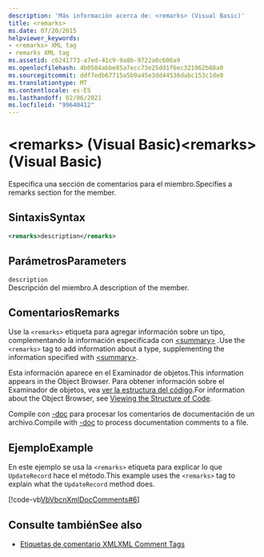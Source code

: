 ```yaml
---
description: 'Más información acerca de: <remarks> (Visual Basic)'
title: <remarks>
ms.date: 07/20/2015
helpviewer_keywords:
- <remarks> XML tag
- remarks XML tag
ms.assetid: c6241773-a7ed-41c9-9a8b-9722a0c606a9
ms.openlocfilehash: 4b0584abbe85a7ecc73e25dd1f6ec321962b88a0
ms.sourcegitcommit: ddf7edb67715a5b9a45e3dd44536dabc153c1de0
ms.translationtype: MT
ms.contentlocale: es-ES
ms.lasthandoff: 02/06/2021
ms.locfileid: "99640412"
---
```

# <a name="remarks-visual-basic"></a><span data-ttu-id="fa5de-103">\<remarks> (Visual Basic)</span><span class="sxs-lookup"><span data-stu-id="fa5de-103">\<remarks> (Visual Basic)</span></span>

<span data-ttu-id="fa5de-104">Especifica una sección de comentarios para el miembro.</span><span class="sxs-lookup"><span data-stu-id="fa5de-104">Specifies a remarks section for the member.</span></span>  
  
## <a name="syntax"></a><span data-ttu-id="fa5de-105">Sintaxis</span><span class="sxs-lookup"><span data-stu-id="fa5de-105">Syntax</span></span>  
  
```xml  
<remarks>description</remarks>  
```  
  
## <a name="parameters"></a><span data-ttu-id="fa5de-106">Parámetros</span><span class="sxs-lookup"><span data-stu-id="fa5de-106">Parameters</span></span>  

 `description`  
 <span data-ttu-id="fa5de-107">Descripción del miembro.</span><span class="sxs-lookup"><span data-stu-id="fa5de-107">A description of the member.</span></span>  
  
## <a name="remarks"></a><span data-ttu-id="fa5de-108">Comentarios</span><span class="sxs-lookup"><span data-stu-id="fa5de-108">Remarks</span></span>  

 <span data-ttu-id="fa5de-109">Use la `<remarks>` etiqueta para agregar información sobre un tipo, complementando la información especificada con [\<summary>](summary.md) .</span><span class="sxs-lookup"><span data-stu-id="fa5de-109">Use the `<remarks>` tag to add information about a type, supplementing the information specified with [\<summary>](summary.md).</span></span>  
  
 <span data-ttu-id="fa5de-110">Esta información aparece en el Examinador de objetos.</span><span class="sxs-lookup"><span data-stu-id="fa5de-110">This information appears in the Object Browser.</span></span> <span data-ttu-id="fa5de-111">Para obtener información sobre el Examinador de objetos, vea [ver la estructura del código](/visualstudio/ide/viewing-the-structure-of-code).</span><span class="sxs-lookup"><span data-stu-id="fa5de-111">For information about the Object Browser, see [Viewing the Structure of Code](/visualstudio/ide/viewing-the-structure-of-code).</span></span>  
  
 <span data-ttu-id="fa5de-112">Compile con [-doc](../../reference/command-line-compiler/doc.md) para procesar los comentarios de documentación de un archivo.</span><span class="sxs-lookup"><span data-stu-id="fa5de-112">Compile with [-doc](../../reference/command-line-compiler/doc.md) to process documentation comments to a file.</span></span>  
  
## <a name="example"></a><span data-ttu-id="fa5de-113">Ejemplo</span><span class="sxs-lookup"><span data-stu-id="fa5de-113">Example</span></span>  

 <span data-ttu-id="fa5de-114">En este ejemplo se usa la `<remarks>` etiqueta para explicar lo que `UpdateRecord` hace el método.</span><span class="sxs-lookup"><span data-stu-id="fa5de-114">This example uses the `<remarks>` tag to explain what the `UpdateRecord` method does.</span></span>  
  
 [!code-vb[VbVbcnXmlDocComments#6](~/samples/snippets/visualbasic/VS_Snippets_VBCSharp/VbVbcnXmlDocComments/VB/Class1.vb#6)]  
  
## <a name="see-also"></a><span data-ttu-id="fa5de-115">Consulte también</span><span class="sxs-lookup"><span data-stu-id="fa5de-115">See also</span></span>

- [<span data-ttu-id="fa5de-116">Etiquetas de comentario XML</span><span class="sxs-lookup"><span data-stu-id="fa5de-116">XML Comment Tags</span></span>](index.md)
